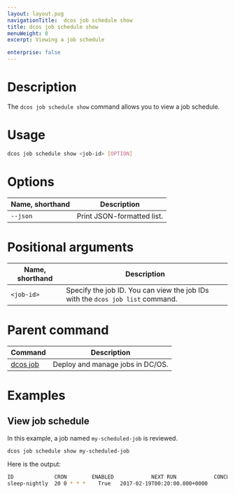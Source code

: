 ```yaml
---
layout: layout.pug
navigationTitle:  dcos job schedule show
title: dcos job schedule show
menuWeight: 8
excerpt: Viewing a job schedule

enterprise: false
---
```


# Description

The `dcos job schedule show` command allows you to view a job schedule.

# Usage

```bash
dcos job schedule show <job-id> [OPTION]
```

# Options

| Name, shorthand |  Description |
|---------|-------------|
| `--json`   |   Print JSON-formatted list. |

# Positional arguments

| Name, shorthand | Description |
|---------|-------------|
| `<job-id>`   |  Specify the job ID.  You can view the job IDs with the `dcos job list` command.|

# Parent command

| Command | Description |
|---------|-------------|
| [dcos job](/1.12/cli/command-reference/dcos-job/) |  Deploy and manage jobs in DC/OS. |

# Examples

## View job schedule

In this example, a job named `my-scheduled-job` is reviewed.

```bash
dcos job schedule show my-scheduled-job
```

Here is the output:

```bash
ID             CRON        ENABLED            NEXT RUN            CONCURRENCY POLICY
sleep-nightly  20 0 * * *    True   2017-02-19T00:20:00.000+0000        ALLOW
```
